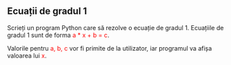 Ecuații de gradul 1
--
Scrieți un program Python care să rezolve o ecuație de gradul 1. Ecuațiile de gradul 1 sunt de forma <span style="color:red">a * x + b = c</span>.

Valorile pentru <span style="color:red">a, b, c</span> vor fi primite de la utilizator, iar programul va afișa valoarea lui <span style="color:red">x</span>.